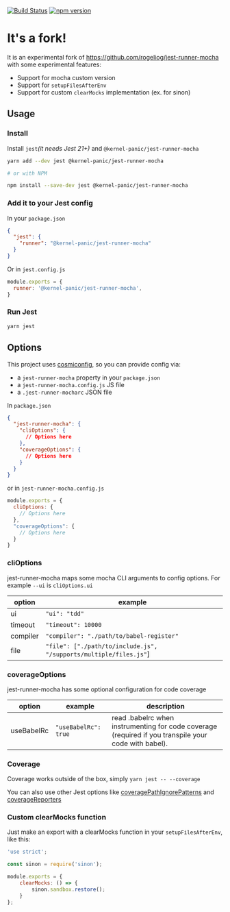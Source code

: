 [![Build Status](https://travis-ci.org/rogeliog/jest-runner-mocha.svg?branch=master)](https://travis-ci.org/rogeliog/jest-runner-mocha) [![npm version](https://badge.fury.io/js/jest-runner-mocha.svg)](https://badge.fury.io/js/jest-runner-mocha)

# It's a fork!

It is an experimental  fork of https://github.com/rogeliog/jest-runner-mocha with some experimental
features:

* Support for mocha custom version
* Support for `setupFilesAfterEnv`
* Support for custom `clearMocks` implementation (ex. for sinon)

## Usage

### Install

Install `jest`_(it needs Jest 21+)_ and `@kernel-panic/jest-runner-mocha`

```bash
yarn add --dev jest @kernel-panic/jest-runner-mocha

# or with NPM

npm install --save-dev jest @kernel-panic/jest-runner-mocha

```

### Add it to your Jest config

In your `package.json`
```json
{
  "jest": {
    "runner": "@kernel-panic/jest-runner-mocha"
  }
}
```

Or in `jest.config.js`
```js
module.exports = {
  runner: '@kernel-panic/jest-runner-mocha',
}
```

### Run Jest
```bash
yarn jest
```

## Options

This project uses [cosmiconfig](https://github.com/davidtheclark/cosmiconfig), so you can provide config via:
* a `jest-runner-mocha` property in your `package.json`
* a `jest-runner-mocha.config.js` JS file
* a `.jest-runner-mocharc` JSON file


In `package.json`
```json
{
  "jest-runner-mocha": {
    "cliOptions": {
      // Options here
    },
    "coverageOptions": {
      // Options here
    }
  }
}
```

or in `jest-runner-mocha.config.js`
```js
module.exports = {
  cliOptions: {
    // Options here
  },
  "coverageOptions": {
    // Options here
  }
}
```


### cliOptions

jest-runner-mocha maps some mocha CLI arguments to config options. For example `--ui` is `cliOptions.ui`

|option|example
|-----|-----|
|ui|`"ui": "tdd"`
|timeout|`"timeout": 10000`
|compiler|`"compiler": "./path/to/babel-register"`
|file|`"file": ["./path/to/include.js", "/supports/multiple/files.js"`]

### coverageOptions

jest-runner-mocha has some optional configuration for code coverage

|option|example|description|
|-----|-----|-----|
|useBabelRc|`"useBabelRc": true`|read .babelrc when instrumenting for code coverage (required if you transpile your code with babel).|

### Coverage

Coverage works outside of the box, simply `yarn jest -- --coverage`

You can also use other Jest options like [coveragePathIgnorePatterns](http://facebook.github.io/jest/docs/en/configuration.html#coveragepathignorepatterns-array-string) and [coverageReporters](http://facebook.github.io/jest/docs/en/configuration.html#coveragereporters-array-string)

### Custom clearMocks function

Just make an export with a clearMocks function in your `setupFilesAfterEnv`, like this:

```js
'use strict';

const sinon = require('sinon');

module.exports = {
	clearMocks: () => {
		sinon.sandbox.restore();
	}
};

```
